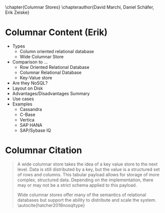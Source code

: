 \chapter{Columnar Stores}
\chapterauthor{David Marchi, Daniel Schäfer, Erik Zeiske}

# Columnar Content (Erik)
- Types
  - Column oriented relational database
  - Wide Columnar Store
- Comparison to ...
  - Row Oriented Relational Database
  - Columnar Relational Database
  - Key-Value store
- Are they NoSQL?
- Layout on Disk
- Advantages/Disadvantages Summary
- Use cases
- Examples
  - Cassandra
  - C-Base
  - Vertica
  - SAP HANA
  - SAP/Sybase IQ


# Columnar Citation
> A wide columnar store takes the idea of a key value store to the next level. Data is still distributed by a key, but the value is a structured set of rows and columns. This tabular payload allows for storage of more complex, structured data. Depending on the implementation, there may or may not be a strict schema applied to this payload.
> 
> Wide columnar stores offer many of the semantics of relational databases but support the ability to distribute and scale the system. \autocite{hatcher2018nosqltype}
